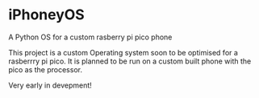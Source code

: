 # iPhoneyOS
A Python OS for a custom rasberry pi pico phone

This project is a custom Operating system soon to be optimised for a rasberrry pi pico. It is planned to be run on a custom built phone with the pico as the processor.

Very early in devepment!
